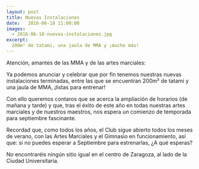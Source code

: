 ```yaml
---
layout: post
title: Nuevas Instalaciones
date:   2016-06-18 11:00:00
images:
  - 2016-06-18-nuevas-instalaciones.jpg
excerpt:
  200m² de tatami, una jaula de MMA y ¡mucho más!
---
```

Atención, amantes de las MMA y de las artes marciales:

Ya podemos anunciar y celebrar que por fin tenemos nuestras nuevas instalaciones
terminadas, entre las que se encuentran 200m² de tatami y una jaula de MMA,
¡listas para entrenar!

Con ello queremos contaros que se acerca la ampliación de horarios (de mañana y
tarde) y que, tras el éxito de este año en todas nuestras artes marciales y de
nuestros maestros, nos espera un comienzo de temporada para septiembre
fascinante.

Recordad que, como todos los años, el Club sigue abierto todos los meses de
verano, con las Artes Marciales y el Gimnasio en funcionamiento, así que: si no
puedes esperar a Septiembre para estrenarlas, ¿A qué esperas?

No encontraréis ningún sitio igual en el centro de Zaragoza, al lado de la
Ciudad Universitaria.
